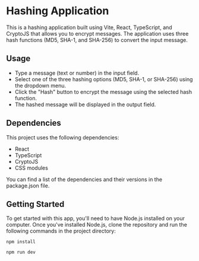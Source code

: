 

#  Hashing Application

This is a hashing application built using Vite, React, TypeScript, and CryptoJS that allows you to encrypt messages. The application uses three hash functions (MD5, SHA-1, and SHA-256) to convert the input message.

## Usage

- Type a message (text or number) in the input field.
- Select one of the three hashing options (MD5, SHA-1, or SHA-256) using the dropdown menu.
- Click the "Hash" button to encrypt the message using the selected hash function.
- The hashed message will be displayed in the output field.


## Dependencies

This project uses the following dependencies:

- React
- TypeScript
- CryptoJS
- CSS modules

You can find a list of the dependencies and their versions in the package.json file.


## Getting Started

To get started with this app, you'll need to have Node.js installed on your computer. Once you've installed Node.js, clone the repository and run the following commands in the project directory:

```
npm install
```

```
npm run dev
```
